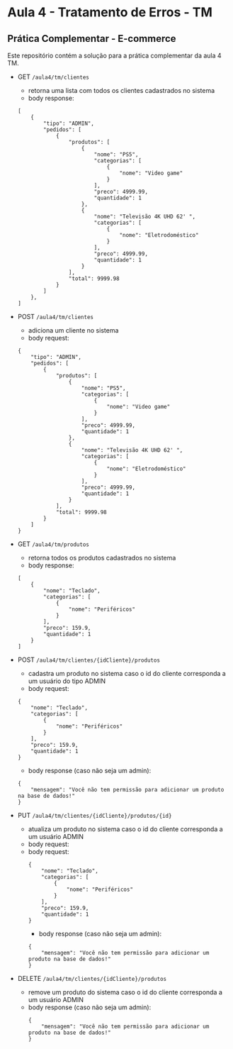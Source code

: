 # Aula 4 - Tratamento de Erros - TM

## Prática Complementar - E-commerce

Este repositório contém a solução para a prática complementar da aula 4 TM.

- GET ``` /aula4/tm/clientes ```
    - retorna uma lista com todos os clientes cadastrados no sistema
    - body response:
    ````
    [
        {
            "tipo": "ADMIN",
            "pedidos": [
                {
                    "produtos": [
                        {
                            "nome": "PS5",
                            "categorias": [
                                {
                                    "nome": "Video game"
                                }
                            ],
                            "preco": 4999.99,
                            "quantidade": 1
                        },
                        {
                            "nome": "Televisão 4K UHD 62' ",
                            "categorias": [
                                {
                                    "nome": "Eletrodoméstico"
                                }
                            ],
                            "preco": 4999.99,
                            "quantidade": 1
                        }
                    ],
                    "total": 9999.98
                }
            ]
        },
    ]
    ````
  
- POST ``` /aula4/tm/clientes ```
    - adiciona um cliente no sistema
    - body request:
    ````
    {
        "tipo": "ADMIN",
        "pedidos": [
            {
                "produtos": [
                    {
                        "nome": "PS5",
                        "categorias": [
                            {
                                "nome": "Video game"
                            }
                        ],
                        "preco": 4999.99,
                        "quantidade": 1
                    },
                    {
                        "nome": "Televisão 4K UHD 62' ",
                        "categorias": [
                            {
                                "nome": "Eletrodoméstico"
                            }
                        ],
                        "preco": 4999.99,
                        "quantidade": 1
                    }
                ],
                "total": 9999.98
            }
        ]
    }
    ````
  
- GET ``` /aula4/tm/produtos ```
    - retorna todos os produtos cadastrados no sistema
    - body response:
    ````
    [
        {
            "nome": "Teclado",
            "categorias": [
                {
                    "nome": "Periféricos"
                }
            ],
            "preco": 159.9,
            "quantidade": 1
        }
    ]
    ````
  
- POST ``` /aula4/tm/clientes/{idCliente}/produtos ```
    - cadastra um produto no sistema caso o id do cliente corresponda a um usuário do tipo ADMIN
    - body request:
    ```
    {
        "nome": "Teclado",
        "categorias": [
            {
                "nome": "Periféricos"
            }
        ],
        "preco": 159.9,
        "quantidade": 1
    }
    ```
    - body response (caso não seja um admin):
    ```
    {
        "mensagem": "Você não tem permissão para adicionar um produto na base de dados!"
    }
    ```
  
- PUT ``` /aula4/tm/clientes/{idCliente}/produtos/{id} ```
    - atualiza um produto no sistema caso o id do cliente corresponda a um usuário ADMIN
    - body request:
  - body request:
    ```
    {
        "nome": "Teclado",
        "categorias": [
            {
                "nome": "Periféricos"
            }
        ],
        "preco": 159.9,
        "quantidade": 1
    }
    ```
    - body response (caso não seja um admin):
    ```
    {
        "mensagem": "Você não tem permissão para adicionar um produto na base de dados!"
    }
    ```

- DELETE ``` /aula4/tm/clientes/{idCliente}/produtos ```
    - remove um produto do sistema caso o id do cliente corresponda a um usuário ADMIN
  - body response (caso não seja um admin):
    ```
    {
        "mensagem": "Você não tem permissão para adicionar um produto na base de dados!"
    }
    ```